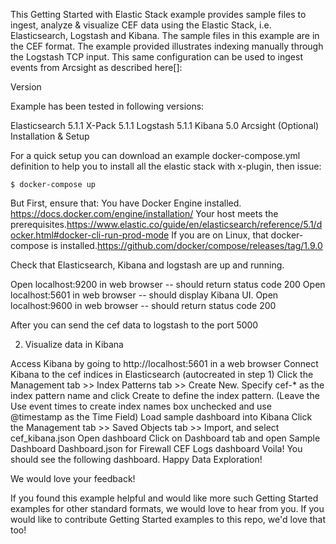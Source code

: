 This Getting Started with Elastic Stack example provides sample files to ingest, analyze & visualize CEF data using the Elastic Stack, i.e. Elasticsearch, Logstash and Kibana. The sample files in this example are in the CEF format. The example provided illustrates indexing manually through the Logstash TCP input. This same configuration can be used to ingest events from Arcsight as described here[]:

Version

Example has been tested in following versions:

Elasticsearch 5.1.1
X-Pack 5.1.1
Logstash 5.1.1
Kibana 5.0
Arcsight (Optional)
Installation & Setup

For a quick setup you can download an example docker-compose.yml definition to help you to install all the elastic stack with x-plugin, then issue:

```
$ docker-compose up
```

But First, ensure that:
You have Docker Engine installed. https://docs.docker.com/engine/installation/
Your host meets the prerequisites.https://www.elastic.co/guide/en/elasticsearch/reference/5.1/docker.html#docker-cli-run-prod-mode
If you are on Linux, that docker-compose is installed.https://github.com/docker/compose/releases/tag/1.9.0

Check that Elasticsearch, Kibana and logstash are up and running.

Open localhost:9200 in web browser -- should return status code 200
Open localhost:5601 in web browser -- should display Kibana UI.
Open localhost:9600 in web browser -- should return status code 200


After you can send the cef data to logstash to the port 5000 


2. Visualize data in Kibana

Access Kibana by going to http://localhost:5601 in a web browser
Connect Kibana to the cef indices in Elasticsearch (autocreated in step 1)
Click the Management tab >> Index Patterns tab >> Create New. Specify cef-* as the index pattern name and click Create to define the index pattern. (Leave the Use event times to create index names box unchecked and use @timestamp as the Time Field)
Load sample dashboard into Kibana
Click the Management tab >> Saved Objects tab >> Import, and select cef_kibana.json
Open dashboard
Click on Dashboard tab and open Sample Dashboard Dashboard.json for Firewall CEF Logs dashboard
Voila! You should see the following dashboard. Happy Data Exploration!


We would love your feedback!

If you found this example helpful and would like more such Getting Started examples for other standard formats, we would love to hear from you. If you would like to contribute Getting Started examples to this repo, we'd love that too!
